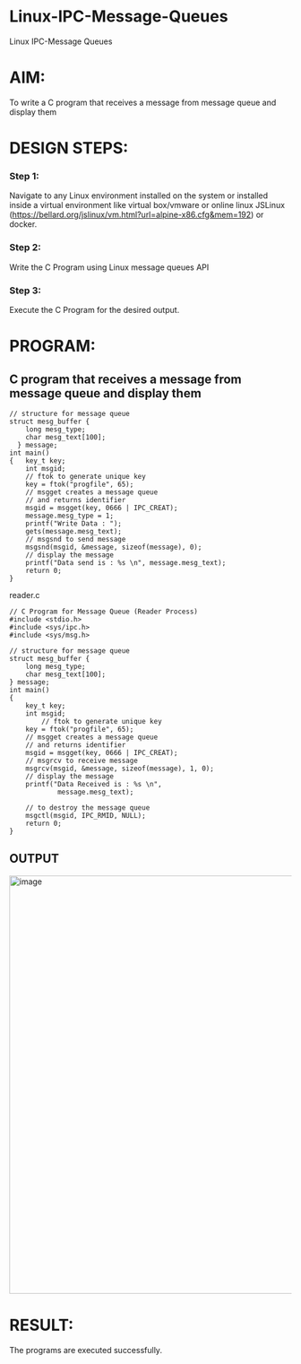 # Linux-IPC-Message-Queues
Linux IPC-Message Queues

# AIM:
To write a C program that receives a message from message queue and display them

# DESIGN STEPS:

### Step 1:

Navigate to any Linux environment installed on the system or installed inside a virtual environment like virtual box/vmware or online linux JSLinux (https://bellard.org/jslinux/vm.html?url=alpine-x86.cfg&mem=192) or docker.

### Step 2:

Write the C Program using Linux message queues API 

### Step 3:

Execute the C Program for the desired output. 

# PROGRAM:

## C program that receives a message from message queue and display them
```
// structure for message queue 
struct mesg_buffer { 
    long mesg_type; 
    char mesg_text[100]; 
  } message; 
int main() 
{ 	key_t key; 
    int msgid;
    // ftok to generate unique key 
    key = ftok("progfile", 65); 
    // msgget creates a message queue 
    // and returns identifier 
    msgid = msgget(key, 0666 | IPC_CREAT); 
    message.mesg_type = 1; 
    printf("Write Data : "); 
    gets(message.mesg_text); 
    // msgsnd to send message 
    msgsnd(msgid, &message, sizeof(message), 0); 
    // display the message 
    printf("Data send is : %s \n", message.mesg_text); 
    return 0; 
}
```
reader.c
```
// C Program for Message Queue (Reader Process)
#include <stdio.h>
#include <sys/ipc.h>
#include <sys/msg.h>

// structure for message queue
struct mesg_buffer {
	long mesg_type;
	char mesg_text[100];
} message;
int main()
{
	key_t key;
	int msgid;
    	// ftok to generate unique key
	key = ftok("progfile", 65);
	// msgget creates a message queue
	// and returns identifier
	msgid = msgget(key, 0666 | IPC_CREAT);
	// msgrcv to receive message
	msgrcv(msgid, &message, sizeof(message), 1, 0);
	// display the message
	printf("Data Received is : %s \n",
    		message.mesg_text);

    // to destroy the message queue
	msgctl(msgid, IPC_RMID, NULL);
	return 0;
}
```

## OUTPUT
<img width="1037" height="746" alt="image" src="https://github.com/user-attachments/assets/475d9dfc-86df-4beb-9edd-77d86f631a1a" />




# RESULT:
The programs are executed successfully.
